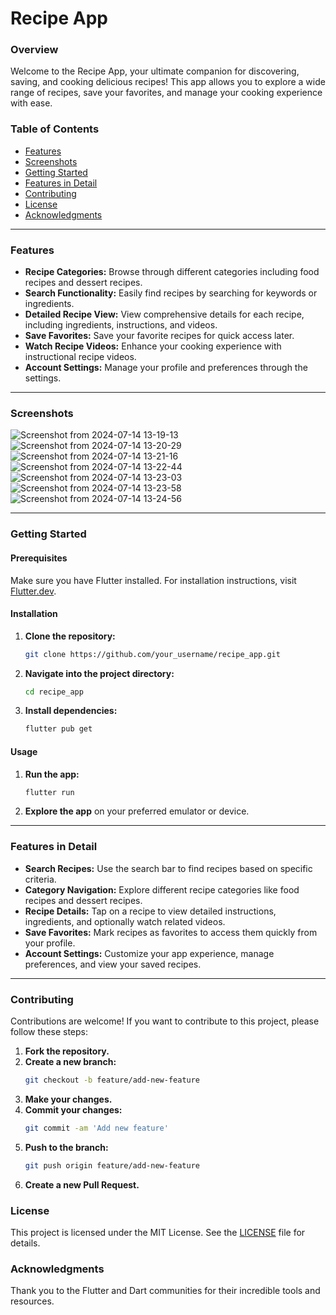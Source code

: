 
# Recipe App

### Overview

Welcome to the Recipe App, your ultimate companion for discovering, saving, and cooking delicious recipes! This app allows you to explore a wide range of recipes, save your favorites, and manage your cooking experience with ease.

### Table of Contents

- [Features](#features)
- [Screenshots](#screenshots)
- [Getting Started](#getting-started)
- [Features in Detail](#features-in-detail)
- [Contributing](#contributing)
- [License](#license)
- [Acknowledgments](#acknowledgments)

---

### Features

- **Recipe Categories:** Browse through different categories including food recipes and dessert recipes.
- **Search Functionality:** Easily find recipes by searching for keywords or ingredients.
- **Detailed Recipe View:** View comprehensive details for each recipe, including ingredients, instructions, and videos.
- **Save Favorites:** Save your favorite recipes for quick access later.
- **Watch Recipe Videos:** Enhance your cooking experience with instructional recipe videos.
- **Account Settings:** Manage your profile and preferences through the settings.

---

### Screenshots

![Screenshot from 2024-07-14 13-19-13](https://github.com/user-attachments/assets/0178e012-38d6-44c2-b83b-20ae42d440ee)
![Screenshot from 2024-07-14 13-20-29](https://github.com/user-attachments/assets/319cacd3-3f05-41ac-80e6-4d062c4192b7)
![Screenshot from 2024-07-14 13-21-16](https://github.com/user-attachments/assets/cab2271d-f2c5-4762-9ba0-499b286eeec3)
![Screenshot from 2024-07-14 13-22-44](https://github.com/user-attachments/assets/9ab02bb3-4ea3-45ab-b025-7b7dc2e0b00c)
![Screenshot from 2024-07-14 13-23-03](https://github.com/user-attachments/assets/cbef2ff2-2206-4a29-9a40-14b0505d1ec8)
![Screenshot from 2024-07-14 13-23-58](https://github.com/user-attachments/assets/3691f137-e7f7-42f6-8692-695a0a39dddb)
![Screenshot from 2024-07-14 13-24-56](https://github.com/user-attachments/assets/954f874f-b8b1-4c92-a619-8ccc0a5685c7)

---

### Getting Started

#### Prerequisites

Make sure you have Flutter installed. For installation instructions, visit [Flutter.dev](https://flutter.dev).

#### Installation

1. **Clone the repository:**
   ```sh
   git clone https://github.com/your_username/recipe_app.git
   ```
2. **Navigate into the project directory:**
   ```sh
   cd recipe_app
   ```
3. **Install dependencies:**
   ```sh
   flutter pub get
   ```

#### Usage

1. **Run the app:**
   ```sh
   flutter run
   ```
2. **Explore the app** on your preferred emulator or device.

---

### Features in Detail

- **Search Recipes:** Use the search bar to find recipes based on specific criteria.
- **Category Navigation:** Explore different recipe categories like food recipes and dessert recipes.
- **Recipe Details:** Tap on a recipe to view detailed instructions, ingredients, and optionally watch related videos.
- **Save Favorites:** Mark recipes as favorites to access them quickly from your profile.
- **Account Settings:** Customize your app experience, manage preferences, and view your saved recipes.

---

### Contributing

Contributions are welcome! If you want to contribute to this project, please follow these steps:

1. **Fork the repository.**
2. **Create a new branch:**
   ```sh
   git checkout -b feature/add-new-feature
   ```
3. **Make your changes.**
4. **Commit your changes:**
   ```sh
   git commit -am 'Add new feature'
   ```
5. **Push to the branch:**
   ```sh
   git push origin feature/add-new-feature
   ```
6. **Create a new Pull Request.**



### License

This project is licensed under the MIT License. See the [LICENSE](LICENSE) file for details.



### Acknowledgments

Thank you to the Flutter and Dart communities for their incredible tools and resources.


